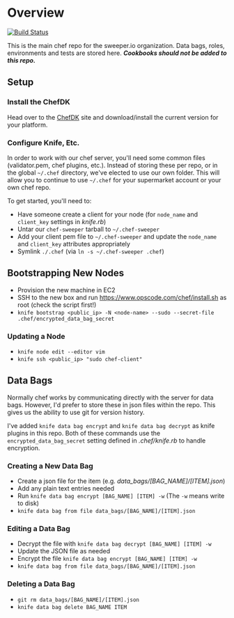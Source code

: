 # Overview

[![Build Status](https://travis-ci.org/sweeperio/cookbooks.svg?branch=master)](https://travis-ci.org/sweeperio/cookbooks)

This is the main chef repo for the sweeper.io organization. Data bags, roles, environments and tests are stored here.
_**Cookbooks should not be added to this repo.**_

## Setup

### Install the ChefDK

Head over to the [ChefDK] site and download/install the current version for your platform.

### Configure Knife, Etc.

In order to work with our chef server, you'll need some common files (validator.pem, chef plugins, etc.). Instead of
storing these per repo, or in the global `~/.chef` directory, we've elected to use our own folder. This will allow you
to continue to use `~/.chef` for your supermarket account or your own chef repo.

To get started, you'll need to:

* Have someone create a client for your node (for `node_name` and `client_key` settings in _knife.rb_)
* Untar our `chef-sweeper` tarball to `~/.chef-sweeper`
* Add your client pem file to `~/.chef-sweeper` and update the `node_name` and `client_key` attributes appropriately
* Symlink `./.chef` (via `ln -s ~/.chef-sweeper .chef`)

[ChefDK]: https://downloads.chef.io/chef-dk/


## Bootstrapping New Nodes

* Provision the new machine in EC2
* SSH to the new box and run https://www.opscode.com/chef/install.sh as root (check the script first!)
* `knife bootstrap <public_ip> -N <node-name> --sudo --secret-file .chef/encrypted_data_bag_secret`

### Updating a Node

* `knife node edit --editor vim`
* `knife ssh <public_ip> "sudo chef-client"`

## Data Bags

Normally chef works by communicating directly with the server for data bags. However, I'd prefer to store these in
json files within the repo. This gives us the ability to use git for version history.

I've added `knife data bag encrypt` and `knife data bag decrypt` as knife plugins in this repo. Both of these commands
use the `encrypted_data_bag_secret` setting defined in _.chef/knife.rb_ to handle encryption.

### Creating a New Data Bag

* Create a json file for the item (e.g. _data_bags/[BAG_NAME]/[ITEM].json_)
* Add any plain text entries needed
* Run `knife data bag encrypt [BAG_NAME] [ITEM] -w` (The `-w` means write to disk)
* `knife data bag from file data_bags/[BAG_NAME]/[ITEM].json`

### Editing a Data Bag

* Decrypt the file with `knife data bag decrypt [BAG_NAME] [ITEM] -w`
* Update the JSON file as needed
* Encrypt the file `knife data bag encrypt [BAG_NAME] [ITEM] -w`
* `knife data bag from file data_bags/[BAG_NAME]/[ITEM].json`

### Deleting a Data Bag

* `git rm data_bags/[BAG_NAME]/[ITEM].json`
* `knife data bag delete BAG_NAME ITEM`
